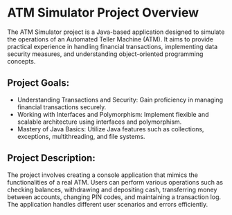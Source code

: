 # ATM Simulator Project Overview

The ATM Simulator project is a Java-based application designed to simulate the operations of an Automated Teller Machine (ATM). It aims to provide practical experience in handling financial transactions, implementing data security measures, and understanding object-oriented programming concepts.

## Project Goals:

 + Understanding Transactions and Security: Gain proficiency in managing financial transactions securely.
 +  Working with Interfaces and Polymorphism: Implement flexible and scalable architecture using interfaces and polymorphism.
 +   Mastery of Java Basics: Utilize Java features such as collections, exceptions, multithreading, and file systems.

## Project Description:

The project involves creating a console application that mimics the functionalities of a real ATM. Users can perform various operations such as checking balances, withdrawing and depositing cash, transferring money between accounts, changing PIN codes, and maintaining a transaction log. The application handles different user scenarios and errors efficiently.
